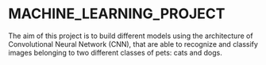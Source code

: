 # MACHINE_LEARNING_PROJECT
The aim of this project is to build different models using the architecture of Convolutional Neural Network (CNN), that are able to recognize and classify images belonging to two different classes of pets: cats and dogs.
